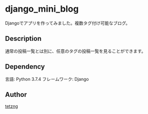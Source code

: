 django_mini_blog
====
Djangoでアプリを作ってみました。複数タグ付け可能なブログ。

## Description
通常の投稿一覧とは別に、任意のタグの投稿一覧を見ることができます。

## Dependency
言語: Python 3.7.4
フレームワーク: Django

## Author
[tetzng](https://github.com/tetzng)